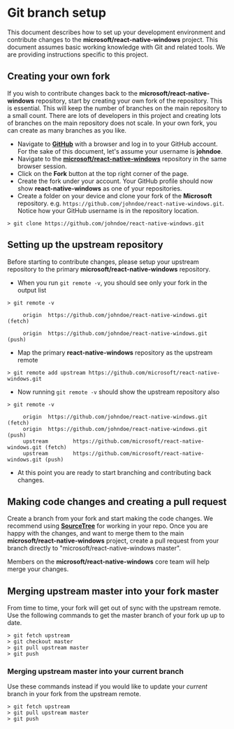 # Git branch setup

This document describes how to set up your development environment and contribute changes to the **microsoft/react-native-windows** project. This document assumes basic working knowledge with Git and related tools. We are providing instructions specific to this project.

## Creating your own fork

If you wish to contribute changes back to the **microsoft/react-native-windows** repository, start by creating your own fork of the repository. This is essential. This will keep the number of branches on the main repository to a small count. There are lots of developers in this project and creating lots of branches on the main repository does not scale. In your own fork, you can create as many branches as you like.

- Navigate to **[GitHub](https://www.github.com)** with a browser and log in to your GitHub account. For the sake of this document, let's assume your username is **johndoe**.
- Navigate to the **[microsoft/react-native-windows](https://github.com/microsoft/react-native-windows)** repository in the same browser session.
- Click on the **Fork** button at the top right corner of the page.
- Create the fork under your account. Your GitHub profile should now show **react-native-windows** as one of your repositories.
- Create a folder on your device and clone your fork of the **Microsoft** repository. e.g. `https://github.com/johndoe/react-native-windows.git`. Notice how your GitHub username is in the repository location.

```
> git clone https://github.com/johndoe/react-native-windows.git
```

## Setting up the upstream repository

Before starting to contribute changes, please setup your upstream repository to the primary **microsoft/react-native-windows** repository.

- When you run `git remote -v`, you should see only your fork in the output list

```
> git remote -v

     origin  https://github.com/johndoe/react-native-windows.git (fetch)

     origin  https://github.com/johndoe/react-native-windows.git (push)
```

- Map the primary **react-native-windows** repository as the upstream remote

```
> git remote add upstream https://github.com/microsoft/react-native-windows.git
```

- Now running `git remote -v` should show the upstream repository also

```
> git remote -v

     origin  https://github.com/johndoe/react-native-windows.git (fetch)
     origin  https://github.com/johndoe/react-native-windows.git (push)
     upstream        https://github.com/microsoft/react-native-windows.git (fetch)
     upstream        https://github.com/microsoft/react-native-windows.git (push)
```

- At this point you are ready to start branching and contributing back changes.

## Making code changes and creating a pull request

Create a branch from your fork and start making the code changes.  We recommend using [**SourceTree**](https://www.sourcetreeapp.com/) for working in your repo. Once you are happy with the changes, and want to merge them to the main **microsoft/react-native-windows** project, create a pull request from your branch directly to "microsoft/react-native-windows master".

Members on the **microsoft/react-native-windows** core team will help merge your changes.

## Merging upstream master into your fork master

From time to time, your fork will get out of sync with the upstream remote. Use the following commands to get the master branch of your fork up up to date.

```
> git fetch upstream
> git checkout master
> git pull upstream master
> git push
```

### Merging upstream master into your current branch

Use these commands instead if you would like to update your *current* branch in your fork from the upstream remote.

```
> git fetch upstream
> git pull upstream master
> git push
```
